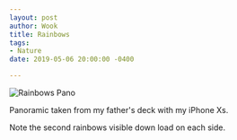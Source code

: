```yaml
---
layout: post
author: Wook
title: Rainbows
tags:
- Nature
date: 2019-05-06 20:00:00 -0400

---
```

![Rainbows Pano](/pics/rainbow-pano.jpeg "Rainbows Pano")

Panoramic taken from my father's deck with my iPhone Xs.

Note the second rainbows visible down load on each side.